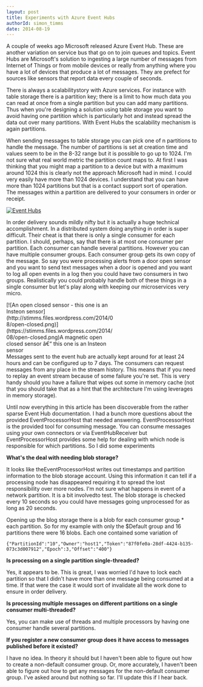 ```yaml
---
layout: post
title: Experiments with Azure Event Hubs
authorId: simon_timms
date: 2014-08-19
---
```


A couple of weeks ago Microsoft released Azure Event Hub. These are another variation on service bus that go on to join queues and topics. Event Hubs are Microsoft's solution to ingesting a large number of messages from Internet of Things or from mobile devices or really from anything where you have a lot of devices that produce a lot of messages. They are prefect for sources like sensors that report data every couple of seconds.

There is always a scalabilitystory with Azure services. For instance with table storage there is a partition key; there is a limit to how much data you can read at once from a single partition but you can add many partitions. Thus when you're designing a solution using table storage you want to avoid having one partition which is particularly hot and instead spread the data out over many partitions. With Event Hubs the scalability mechanism is again partitions.

When sending messages to table storage you can pick one of n partitions to handle the message. The number of partitions is set at creation time and values seem to be in the 8-32 range but it is possible to go up to 1024. I'm not sure what real world metric the partition count maps to. At first I was thinking that you might map a partition to a device but with a maximum around 1024 this is clearly not the approach Microsoft had in mind. I could very easily have more than 1024 devices. I understand that you can have more than 1024 partitions but that is a contact support sort of operation. The messages within a partition are delivered to your consumers in order or receipt.

[![Event Hubs](http://stimms.files.wordpress.com/2014/08/event-hubs.png)](https://stimms.files.wordpress.com/2014/08/event-hubs.png)

In order delivery sounds mildly nifty but it is actually a huge technical accomplishment. In a distributed system doing anything in order is super difficult. Their cheat is that there is only a single consumer for each partition. I should, perhaps, say that there is at most one consumer per partition. Each consumer can handle several partitions. However you can have multiple consumer groups. Each consumer group gets its own copy of the message. So say you were processing alerts from a door open sensor and you want to send text messages when a door is opened and you want to log all open events in a log then you could have two consumers in two groups. Realistically you could probably handle both of these things in a single consumer but let's play along with keeping our microservices very micro.

<div class="wp-caption aligncenter" id="attachment_3395" style="width: 285px">[![An open closed sensor - this one is an Insteon sensor](http://stimms.files.wordpress.com/2014/08/open-closed.png)](https://stimms.files.wordpress.com/2014/08/open-closed.png)A magnetic open closed sensor â€“ this one is an Insteon sensor

</div>Messages sent to the event hub are actually kept around for at least 24 hours and can be configured up to 7 days. The consumers can request messages from any place in the stream history. This means that if you need to replay an event stream because of some failure you're set. This is very handy should you have a failure that wipes out some in memory cache (not that you should take that as a hint that the architecture I'm using leverages in memory storage).

Until now everything in this article has been discoverable from the rather sparse Event Hub documentation. I had a bunch more questions about the provided EventProcessorHost that needed answering. EventProcessorHost is the provided tool for consuming message. You can consume messages using your own connectors or via EventHubReceiver but EventProcessorHost provides some help for dealing with which node is responsible for which partitions. So I did some experiments

**What's the deal with needing blob storage?**

It looks like theEventProcessorHost writes out timestamps and partition information to the blob storage account. Using this information it can tell if a processing node has disappeared requiring it to spread the lost responsibility over more nodes. I'm not sure what happens in event of a network partition. It is a bit involvedto test. The blob storage is checked every 10 seconds so you could have messages going unprocessed for as long as 20 seconds.

Opening up the blog storage there is a blob for each consumer group * each partition. So for my example with only the $Default group and 16 partitions there were 16 blobs. Each one contained some variation of

```
{"PartitionId":"10","Owner":"host1","Token":"87f0fe0a-28df-4424-b135-073c3d007912","Epoch":3,"Offset":"400"}
```

**Is processing on a single partition single-threaded?**

Yes, it appears to be. This is great, I was worried I'd have to lock each partition so that I didn't have more than one message being consumed at a time. If that were the case it would sort of invalidate all the work done to ensure in order delivery.

**Is processing multiple messages on different partitions on a single consumer multi-threaded?**

Yes, you can make use of threads and multiple processors by having one consumer handle several partitions.

**If you register a new consumer group does it have access to messages published before it existed?**

I have no idea. In theory it should but I haven't been able to figure out how to create a non-default consumer group. Or, more accurately, I haven't been able to figure out how to get any messages for the non-default consumer group. I've asked around but nothing so far. I'll update this if I hear back.




